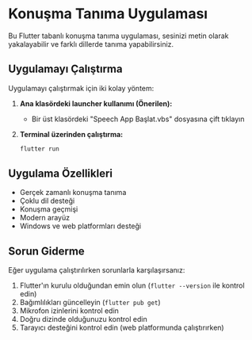 # Konuşma Tanıma Uygulaması

Bu Flutter tabanlı konuşma tanıma uygulaması, sesinizi metin olarak yakalayabilir ve farklı dillerde tanıma yapabilirsiniz.

## Uygulamayı Çalıştırma

Uygulamayı çalıştırmak için iki kolay yöntem:

1. **Ana klasördeki launcher kullanımı (Önerilen):**
   - Bir üst klasördeki "Speech App Başlat.vbs" dosyasına çift tıklayın

2. **Terminal üzerinden çalıştırma:**
   ```bash
   flutter run
   ```

## Uygulama Özellikleri

- Gerçek zamanlı konuşma tanıma
- Çoklu dil desteği
- Konuşma geçmişi
- Modern arayüz
- Windows ve web platformları desteği

## Sorun Giderme

Eğer uygulama çalıştırılırken sorunlarla karşılaşırsanız:

1. Flutter'ın kurulu olduğundan emin olun (`flutter --version` ile kontrol edin)
2. Bağımlılıkları güncelleyin (`flutter pub get`)
3. Mikrofon izinlerini kontrol edin
4. Doğru dizinde olduğunuzu kontrol edin
5. Tarayıcı desteğini kontrol edin (web platformunda çalıştırırken)
